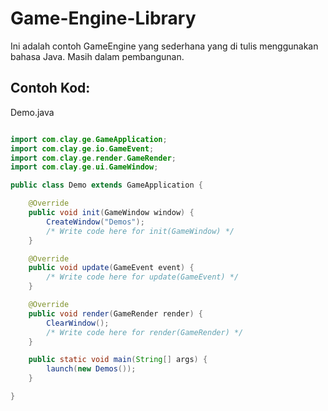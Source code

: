 # Game-Engine-Library
Ini adalah contoh GameEngine yang sederhana yang di tulis menggunakan bahasa Java. Masih dalam pembangunan.

## Contoh Kod:

Demo.java
```java

import com.clay.ge.GameApplication;
import com.clay.ge.io.GameEvent;
import com.clay.ge.render.GameRender;
import com.clay.ge.ui.GameWindow;

public class Demo extends GameApplication {

    @Override
    public void init(GameWindow window) {
        CreateWindow("Demos");
        /* Write code here for init(GameWindow) */
    }

    @Override
    public void update(GameEvent event) {
        /* Write code here for update(GameEvent) */
    }

    @Override
    public void render(GameRender render) {
        ClearWindow();
        /* Write code here for render(GameRender) */
    }

    public static void main(String[] args) {
        launch(new Demos());
    }

}

```
